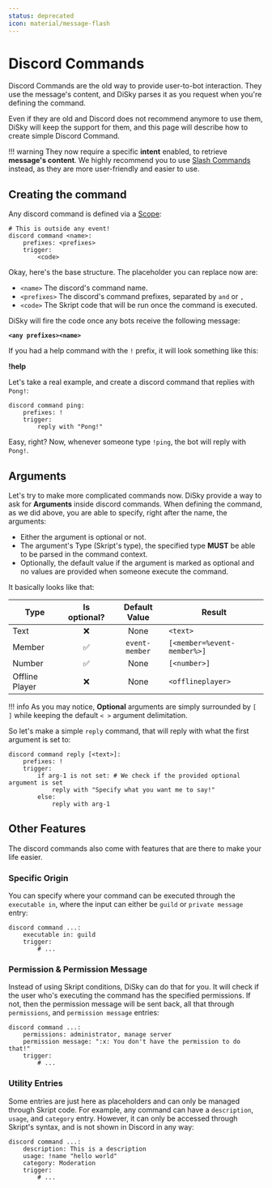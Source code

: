 ```yaml
---
status: deprecated
icon: material/message-flash
---
```


# Discord Commands

Discord Commands are the old way to provide user-to-bot interaction. They use the message's content, and DiSky parses it as you request when you're defining the command.

Even if they are old and Discord does not recommend anymore to use them, DiSky will keep the support for them, and this page will describe how to create simple Discord Command.

!!! warning
    They now require a specific **intent** enabled, to retrieve **message's content**.
    We highly recommend you to use [Slash Commands](../advanced-stuff/slash-commands.md) instead, as they are more user-friendly and easier to use.

## Creating the command

Any discord command is defined via a [Scope](../getting-started/2-bot-loading.md#scopes):&#x20;

```applescript
# This is outside any event!
discord command <name>:
    prefixes: <prefixes>
    trigger:
        <code>
```

Okay, here's the base structure. The placeholder you can replace now are:

* `<name>` The discord's command name.
* `<prefixes>` The discord's command prefixes, separated by `and` or `,`
* `<code>` The Skript code that will be run once the command is executed.

DiSky will fire the code once any bots receive the following message:

**`<any prefixes><name>`**

If you had a help command with the `!` prefix, it will look something like this:

**!help**

Let's take a real example, and create a discord command that replies with `Pong!`:

```applescript
discord command ping:
    prefixes: !
    trigger:
        reply with "Pong!"
```

Easy, right? Now, whenever someone type `!ping`, the bot will reply with `Pong!`.

## Arguments

Let's try to make more complicated commands now. DiSky provide a way to ask for **Arguments** inside discord commands. When defining the command, as we did above, you are able to specify, right after the name, the arguments:

* Either the argument is optional or not.
* The argument's Type (Skript's type), the specified type **MUST** be able to be parsed in the command context.
* Optionally, the default value if the argument is marked as optional and no values are provided when someone execute the command.

It basically looks like that:

| Type           |    Is optional?    | Default Value  | Result                      |
|----------------|:------------------:|:--------------:|-----------------------------|
| Text           |        :x:         |      None      | `<text>`                    |
| Member         | :white_check_mark: | `event-member` | `[<member=%event-member%>]` |
| Number         | :white_check_mark: |      None      | `[<number>]`                |
| Offline Player |        :x:         |      None      | `<offlineplayer>`           |

!!! info
    As you may notice, **Optional** arguments are simply surrounded by `[ ]` while keeping the default `< >` argument delimitation.

So let's make a simple `reply` command, that will reply with what the first argument is set to:

```applescript
discord command reply [<text>]:
    prefixes: !
    trigger:
        if arg-1 is not set: # We check if the provided optional argument is set
            reply with "Specify what you want me to say!"
        else:
            reply with arg-1
```

## Other Features

The discord commands also come with features that are there to make your life easier.

### Specific Origin

You can specify where your command can be executed through the `executable in`, where the input can either be `guild` or `private message` entry:

```applescript
discord command ...:
    executable in: guild
    trigger:
        # ...
```

### Permission & Permission Message

Instead of using Skript conditions, DiSky can do that for you. It will check if the user who's executing the command has the specified permissions. If not, then the permission message will be sent back, all that through `permissions`, and `permission message` entries:

```applescript
discord command ...:
    permissions: administrator, manage server
    permission message: ":x: You don't have the permission to do that!"
    trigger:
        # ...
```

### Utility Entries

Some entries are just here as placeholders and can only be managed through Skript code. For example, any command can have a `description`, `usage`, and `category` entry. However, it can only be accessed through Skript's syntax, and is not shown in Discord in any way:

```applescript
discord command ...:
    description: This is a description
    usage: !name "hello world"
    category: Moderation
    trigger:
        # ...
```
